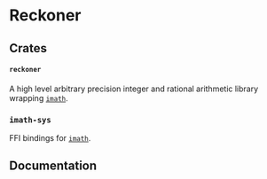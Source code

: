 # Reckoner

## Crates

#### `reckoner`

A high level arbitrary precision integer and rational arithmetic library wrapping [`imath`](https://github.com/creachadair/imath/).

### `imath-sys`

FFI bindings for [`imath`](https://github.com/creachadair/imath/).

## Documentation
